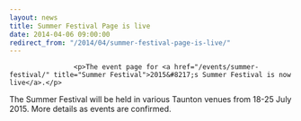 ```yaml
---
layout: news
title: Summer Festival Page is live
date: 2014-04-06 09:00:00
redirect_from: "/2014/04/summer-festival-page-is-live/"
---
```

<section>

                    
                    <p>The event page for <a href="/events/summer-festival/" title="Summer Festival">2015&#8217;s Summer Festival is now live</a>.</p>
<p>The Summer Festival will be held in various Taunton venues from 18-25 July 2015. More details as events are confirmed.</p>

                
</section>

